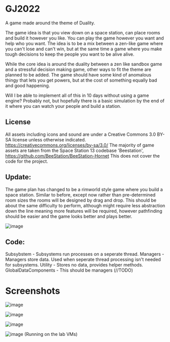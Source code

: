 # GJ2022
A game made around the theme of Duality.

The game idea is that you view down on a space station, can place rooms and build it however you like. You can play the game however you want and help who you want.
The idea is to be a mix between a zen-like game where you can't lose and can't win, but at the same time a game where you make tough decisions to keep the people you want to be alive alive.

While the core idea is around the duality between a zen like sandbox game and a stressful decision making game, other ways to fit the theme are planned to be added.
The game should have some kind of anomalous thingy that lets you get powers, but at the cost of something equally bad and good happening.

Will I be able to implement all of this in 10 days without using a game engine? Probably not, but hopefully there is a basic simulation by the end of it where you can watch your people and build a station.

## License

All assets including icons and sound are under a Creative Commons 3.0 BY-SA license unless otherwise indicated. https://creativecommons.org/licenses/by-sa/3.0/
The majority of game assets are taken from the Space Station 13 codebase 'Beestation', https://github.com/BeeStation/BeeStation-Hornet
This does not cover the code for the project.

## Update:

The game plan has changed to be a rimworld style game where you build a space station. Similar to before, except now rather than pre-determined room sizes the rooms will be designed by drag and drop.
This should be about the same difficulty to perform, although might require less abstraction down the line meaning more features will be required, however pathfinding should be easier and the game looks better and plays better.

![image](https://user-images.githubusercontent.com/26465327/150687457-2d106f7a-9949-4485-8a70-315d7c270c65.png)

## Code:

Subsybstem - Subsystems run processes on a seperate thread.
Managers - Managers store data. Used when seperate thread processing isn't needed for subsystems.
Utility - Stores no data, provides helper methods.
GlobalDataComponents - This should be managers (//TODO)

# Screenshots

![image](https://user-images.githubusercontent.com/26465327/150699998-b8a64d51-fbb2-422a-8849-2b1fd1a79870.png)

![image](https://user-images.githubusercontent.com/26465327/150700011-4fad9372-22ab-463f-bdd6-0a97cbe6ec23.png)

![image](https://user-images.githubusercontent.com/26465327/150700037-9a8343f0-7fa6-490f-847a-3ba4f01f1f14.png)

![image](https://user-images.githubusercontent.com/26465327/150989860-b57af124-09da-44e2-9b07-b696c05d7854.png)
(Running on the lab VMs)
